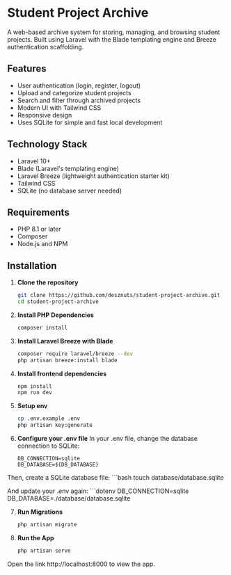# Student Project Archive

A web-based archive system for storing, managing, and browsing student projects. Built using Laravel with the Blade templating engine and Breeze authentication scaffolding.

## Features

- User authentication (login, register, logout)
- Upload and categorize student projects
- Search and filter through archived projects
- Modern UI with Tailwind CSS
- Responsive design
- Uses SQLite for simple and fast local development

## Technology Stack

- Laravel 10+
- Blade (Laravel's templating engine)
- Laravel Breeze (lightweight authentication starter kit)
- Tailwind CSS
- SQLite (no database server needed)

## Requirements

- PHP 8.1 or later
- Composer
- Node.js and NPM

## Installation

1. **Clone the repository**
   ```bash
   git clone https://github.com/desznuts/student-project-archive.git
   cd student-project-archive

2. **Install PHP Dependencies**
   ```bash
   composer install

3. **Install Laravel Breeze with Blade**
   ```bash
   composer require laravel/breeze --dev
   php artisan breeze:install blade

4. **Install frontend dependencies**
    ```bash
    npm install
    npm run dev

5. **Setup env**
    ```bash
    cp .env.example .env
    php artisan key:generate

6. **Configure your .env file**
 In your .env file, change the database connection to SQLite:
    ```dotenv
    DB_CONNECTION=sqlite
    DB_DATABASE=${DB_DATABASE}

Then, create a SQLite database file:
    ```bash
    touch database/database.sqlite

And update your .env again:
    ```dotenv
    DB_CONNECTION=sqlite
    DB_DATABASE=./database/database.sqlite

7. **Run Migrations**
    ```bash
    php artisan migrate

8. **Run the App**
    ```bash
    php artisan serve
Open the link http://localhost:8000 to view the app.


